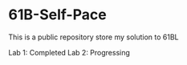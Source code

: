 # 61B-Self-Pace

This is a public repository store my solution to 61BL

Lab 1: Completed
Lab 2: Progressing

